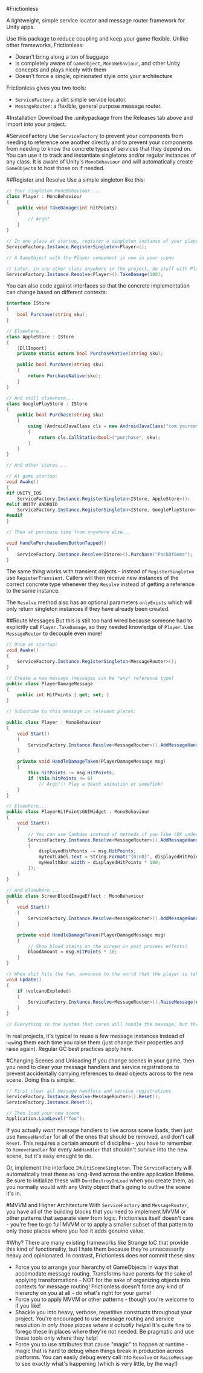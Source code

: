 #Frictionless

A lightweight, simple service locator and message router framework for Unity apps.

Use this package to reduce coupling and keep your game flexible. Unlike other frameworks, Frictionless:

* Doesn't bring along a ton of baggage
* Is completely aware of `GameObject`, `MonoBehaviour`, and other Unity concepts and plays nicely with them
* Doesn't force a single, opinionated style onto your architecture

Frictionless gives you two tools:

* `ServiceFactory`: a dirt simple service locator.
* `MessageRouter`: a flexible, general purpose message router.

#Installation
Download the .unitypackage from the Releases tab above and import into your project.

#ServiceFactory
Use `ServiceFactory` to prevent your components from needing to reference one another directly and to prevent your components from needing to know the concrete types of services that they depend on. You can use it to track and instantiate singletons and/or regular instances of any class. It is aware of Unity's `MonoBehaviour` and will automatically create `GameObject`s to host those on if needed.

##Register and Resolve
Use a simple singleton like this:

```csharp
// Your singleton MonoBehaviour ...
class Player : MonoBehaviour
{
	public void TakeDamage(int hitPoints)
	{
		// Argh!
	}
}

// In one place at startup, register a singleton instance of your player like this:
ServiceFactory.Instance.RegisterSingleton<Player>();

// A GameObject with the Player component is now in your scene

// Later, in any other class anywhere in the project, do stuff with Player:
ServiceFactory.Instance.Resolve<Player>().TakeDamage(100);
```

You can also code against interfaces so that the concrete implementation can change based on different contexts:
```csharp
interface IStore
{
	bool Purchase(string sku);
}

// Elsewhere...
class AppleStore : IStore
{
	[DllImport]
	private static extern bool PurchaseNative(string sku);

	public bool Purchase(string sku)
	{
		return PurchaseNative(sku);
	}
}

// And still elsewhere...
class GooglePlayStore : IStore
{
	public bool Purchase(string sku)
	{
		using (AndroidJavaClass cls = new AndroidJavaClass("com.yourcompany.store"))
		{
			return cls.CallStatic<bool>("purchase", sku);
		}
	}
}

// And other stores...

// At game startup:
void Awake()
{
#if UNITY_IOS
	ServiceFactory.Instance.RegisterSingleton<IStore, AppleStore>();
#elif UNITY_ANDROID
	ServiceFactory.Instance.RegisterSingleton<IStore, GooglePlayStore>();
#endif
}

// Then at purchase time from anywhere else...

void HandlePurchaseGemsButtonTapped()
{
	ServiceFactory.Instance.Resolve<IStore>().Purchase("PackOfGems");
}
```

The same thing works with transient objects - instead of `RegisterSingleton` use `RegisterTransient`. Callers will then receive new instances of the correct concrete type whenever they `Resolve` instead of getting a reference to the same instance.

The `Resolve` method also has an optional parameters `onlyExists` which will only return singleton instances if they have already been created.

##Route Messages
But this is still too hard wired because someone had to explicitly call `Player.TakeDamage`, so they needed knowledge of `Player`. Use `MessageRouter` to decouple even more!

```csharp
// Once at startup:
void Awake()
{
	ServiceFactory.Instance.RegisterSingleton<MessageRouter>();
}

// Create a new message (messages can be *any* reference type)
public class PlayerDamageMessage
{
	public int HitPoints { get; set; }
}

// Subscribe to this message in relevant places:

public class Player : MonoBehaviour
{
	void Start()
	{
		ServiceFactory.Instance.Resolve<MessageRouter>().AddMessageHandler<PlayerDamageMessage>(HandleDamageTaken);
	}

	private void HandleDamageTaken(PlayerDamageMessage msg)
	{
		this.hitPoints -= msg.HitPoints;
		if (this.hitPoints <= 0)
			// Argh!!! Play a death animation or somefink!
	}
}

// Elsewhere...
public class PlayerHitPointsGUIWidget : MonoBehaviour
{
	void Start()
	{
		// You can use lambdas instead of methods if you like (OK under AOT on iOS)
		ServiceFactory.Instance.Resolve<MessageRouter>().AddMessageHandler<PlayerDamageMessage>((msg) =>
		{
			displayedHitPoints -= msg.HitPoints;
			myTextLabel.text = String.Format("{0:n0}", displayedHitPoints);
			myHealthBar.width = displayedHitPoints * 100;
		});
	}
}

// And elsewhere ...
public class ScreenBloodImageEffect : MonoBehaviour
{
	void Start()
	{
		ServiceFactory.Instance.Resolve<MessageRouter>().AddMessageHandler<PlayerDamageMessage>(HandleDamageTaken);
	}

	private void HandleDamageTaken(PlayerDamageMessage msg)
	{
		// Show blood stains on the screen in post process effects!
		bloodAmount = msg.HitPoints * 10;
	}
}

// When shit hits the fan, announce to the world that the player is taking damage
void Update()
{
	if (volcanoExploded)
	{
		ServiceFactory.Instance.Resolve<MessageRouter>().RaiseMessage(new PlayerDamageMessage() { HitPoints = 100 });
	}
}

// Everything in the system that cares will handle the message, but the volcano didn't need to know about any of them!
```

In real projects, it's typical to reuse a few message instances instead of `new`ing them each time you raise them (just change their properties and raise again). Regular GC best practices apply here.

#Changing Scenes and Unloading
If you change scenes in your game, then you need to clear your message handlers and service registrations to prevent accidentally carrying references to dead objects across to the new scene. Doing this is simple:

```csharp
// First clear all message handlers and service registrations
ServiceFactory.Instance.Resolve<MessageRouter>().Reset();
ServiceFactory.Instance.Reset();

// Then load your new scene
Application.LoadLevel("foo");
```

If you actually *want* message handlers to live across scene loads, then just use `RemoveHandler` for all of the ones that should be removed, and don't call `Reset`. This requires a certain amount of discipline - you have to remember to `RemoveHandler` for every `AddHandler` that shouldn't survive into the new scene, but it's easy enought to do.

Or, implement the interface `IMultiSceneSingleton`. The `ServiceFactory` will automatically treat these as long-lived across the entire application lifetime. Be sure to initialize these with `DontDestroyOnLoad` when you create them, as you normally would with any Unity object that's going to outlive the scene it's in.

#MVVM and Higher Architecture
With `ServiceFactory` and `MessageRouter`, you have all of the building blocks that you need to implement MVVM or other patterns that separate view from logic. Frictionless itself doesn't care - you're free to go full MVVM or to apply a smaller subset of that pattern to only those places where you feel it adds genuine value.

#Why?
There are many existing frameworks like Strange IoC that provide this kind of functionality, but I hate them because they're unnecessarily heavy and opinionated. In contrast, Frictionless does *not* commit these sins:

* Force you to arrange your hierarchy of GameObjects in ways that accomodate message routing. Transforms have parents for the sake of applying transformations - NOT for the sake of organizing objects into contexts for message routing! Frictionless doesn't force any kind of hierarchy on you at all - do what's right for your game!
* Force you to apply MVVM or other patterns - though you're welcome to if you like!
* Shackle you into heavy, verbose, repetitive constructs throughout your project. You're encouraged to use message routing and service resolution *in only those places where it actually helps*! It's quite fine to forego these in places where they're not needed. Be pragmatic and use these tools only where they help!
* Force you to use attributes that cause "magic" to happen at runtime - magic that is hard to debug when things break in production across platforms. You can easily debug every call into `Resolve` or `RaiseMessage` to see exactly what's happening (which is very little, by the way!)
